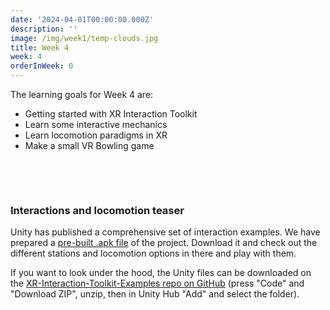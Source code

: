 ```yaml
---
date: '2024-04-01T00:00:00.000Z'
description: ''
image: /img/week1/temp-clouds.jpg
title: Week 4
week: 4
orderInWeek: 0
---
```


The learning goals for Week 4 are:

* Getting started with XR Interaction Toolkit
* Learn some interactive mechanics
* Learn locomotion paradigms in XR
* Make a small VR Bowling game

 

 

### Interactions and locomotion teaser

Unity has published a comprehensive set of interaction examples. We have prepared a [pre-built .apk file](https://www.dropbox.com/s/msn4056aysk9v6f/xri-examples.apk?dl=1) of the project. Download it and check out the different stations and locomotion options in there and play with them.

If you want to look under the hood, the Unity files can be downloaded on the [XR-Interaction-Toolkit-Examples repo on GitHub](https://github.com/Unity-Technologies/XR-Interaction-Toolkit-Examples) (press "Code" and "Download ZIP", unzip, then in Unity Hub "Add" and select the folder).
